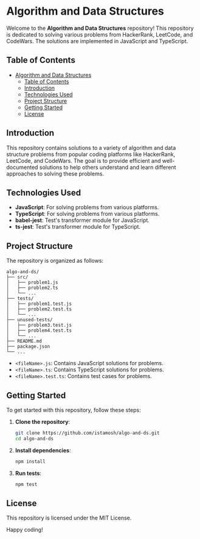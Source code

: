 # Algorithm and Data Structures

Welcome to the **Algorithm and Data Structures** repository! This repository is dedicated to solving various problems from HackerRank, LeetCode, and CodeWars. The solutions are implemented in JavaScript and TypeScript.

## Table of Contents

- [Algorithm and Data Structures](#algorithm-and-data-structures)
  - [Table of Contents](#table-of-contents)
  - [Introduction](#introduction)
  - [Technologies Used](#technologies-used)
  - [Project Structure](#project-structure)
  - [Getting Started](#getting-started)
  - [License](#license)

## Introduction

This repository contains solutions to a variety of algorithm and data structure problems from popular coding platforms like HackerRank, LeetCode, and CodeWars. The goal is to provide efficient and well-documented solutions to help others understand and learn different approaches to solving these problems.

## Technologies Used

- **JavaScript**: For solving problems from various platforms.
- **TypeScript**: For solving problems from various platforms.
- **babel-jest**: Test's transformer module for JavaScript.
- **ts-jest**: Test's transformer module for TypeScript.

## Project Structure

The repository is organized as follows:

```
algo-and-ds/
├── src/
│   ├── problem1.js
│   ├── problem2.ts
│   └── ...
├── tests/
│   ├── problem1.test.js
│   ├── problem2.test.ts
│   └── ...
├── unused-tests/
│   ├── problem3.test.js
│   ├── problem4.test.ts
│   └── ...
├── README.md
├── package.json
└── ...
```

- `<fileName>.js`: Contains JavaScript solutions for problems.
- `<fileName>.ts`: Contains TypeScript solutions for problems.
- `<fileName>.test.ts`: Contains test cases for problems.

## Getting Started

To get started with this repository, follow these steps:

1. **Clone the repository**:

   ```bash
   git clone https://github.com/istamosh/algo-and-ds.git
   cd algo-and-ds
   ```

2. **Install dependencies**:

   ```bash
   npm install
   ```

3. **Run tests**:
   ```bash
   npm test
   ```

## License

This repository is licensed under the MIT License.

Happy coding!
